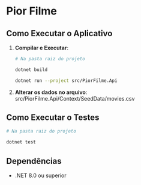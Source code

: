 # Pior Filme

## Como Executar o Aplicativo

1. **Compilar e Executar**:

   ```bash
   # Na pasta raiz do projeto
   
   dotnet build
   
   dotnet run --project src/PiorFilme.Api
   ```

2. **Alterar os dados no arquivo**: src/PiorFilme.Api/Context/SeedData/movies.csv

## Como Executar o Testes

   ```bash
   # Na pasta raiz do projeto
   
   dotnet test
   ```

## Dependências

- .NET 8.0 ou superior